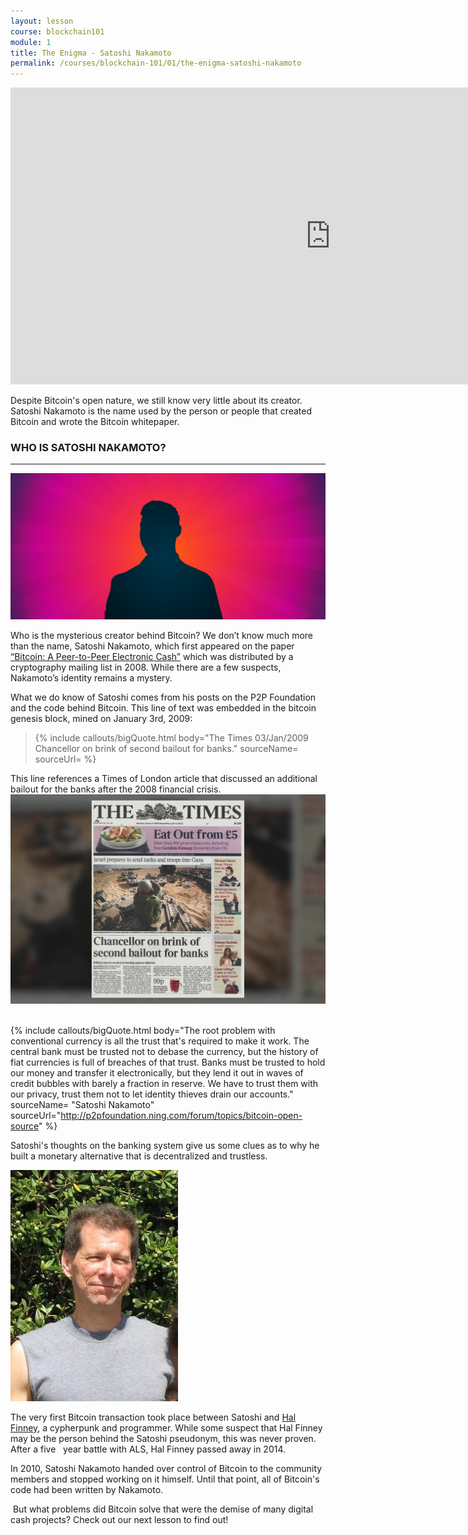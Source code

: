 ```yaml
---
layout: lesson
course: blockchain101
module: 1
title: The Enigma - Satoshi Nakamoto
permalink: /courses/blockchain-101/01/the-enigma-satoshi-nakamoto
---
```


<iframe src="https://www.youtube.com/embed/QV3CAPpNKDo?rel=0" width="1024" height="475" frameborder="0" allowfullscreen="allowfullscreen"></iframe>

<span class="openingParagraph">Despite Bitcoin's open nature, we still know very little about its creator. Satoshi Nakamoto is the name used by the person or people that created Bitcoin and wrote the Bitcoin whitepaper.</span>
&nbsp;


<h3>WHO IS SATOSHI NAKAMOTO?</h3>

<hr />
<img src="/assets/img/courses/blockchain-101/WhoisSatoshi-01.png" />

Who is the mysterious creator behind Bitcoin? We don’t know much more than the name, Satoshi Nakamoto, which first appeared on the paper <a href="https://bitcoin.org/bitcoin.pdf">“Bitcoin: A Peer-to-Peer Electronic Cash”</a> which was distributed by a cryptography mailing list in 2008. While there are a few suspects, Nakamoto’s identity remains a mystery.

What we do know of Satoshi comes from his posts on the P2P Foundation and the code behind Bitcoin. This line of text was embedded in the bitcoin genesis block, mined on January 3rd, 2009:
<blockquote>
<div class="bigQuote">


{% include callouts/bigQuote.html
	body="The Times 03/Jan/2009 Chancellor on brink of second bailout for banks."
	sourceName=
	sourceUrl=
%}
</div></blockquote>
This line references a Times of London article that discussed an additional bailout for the banks after the 2008 financial crisis.

<img src="/assets/img/courses/blockchain-101/Newspaper.jpg" />
&nbsp;

{% include callouts/bigQuote.html
	body="The root problem with conventional currency is all the trust that's required to make it work. The central bank must be trusted not to debase the currency, but the history of fiat currencies is full of breaches of that trust. Banks must be trusted to hold our money and transfer it electronically, but they lend it out in waves of credit bubbles with barely a fraction in reserve. We have to trust them with our privacy, trust them not to let identity thieves drain our accounts."
  sourceName= "Satoshi Nakamoto"
	sourceUrl="http://p2pfoundation.ning.com/forum/topics/bitcoin-open-source"
%}

Satoshi's thoughts on the banking system give us some clues as to why he built a monetary alternative that is decentralized and trustless.

<img src="/assets/img/courses/blockchain-101/Hal_Finney_computer_scientist.jpg" />

The very first Bitcoin transaction took place between Satoshi and <a href="https://en.wikipedia.org/wiki/Hal_Finney_(computer_scientist)">Hal Finney</a>, a cypherpunk and programmer. While some suspect that Hal Finney may be the person behind the Satoshi pseudonym, this was never proven. After a five   year battle with ALS, Hal Finney passed away in 2014.

In 2010, Satoshi Nakamoto handed over control of Bitcoin to the community members and stopped working on it himself. Until that point, all of Bitcoin's code had been written by Nakamoto.

<span style="font-weight: 400;"> But what problems did Bitcoin solve that were the demise of many digital cash projects? Check out our next lesson to find out!</span>

